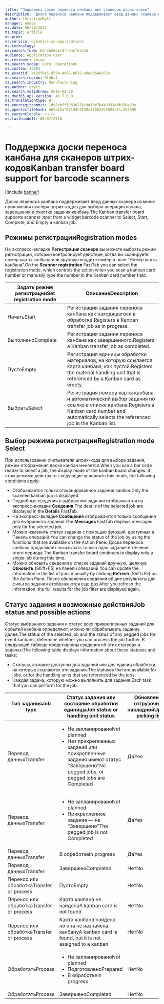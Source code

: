 ```yaml
---
title: "Поддержка доски переноса канбана для сканеров штрих-кодов"
description: "Доска переноса канбана поддерживает ввод данных сканера из мини-приложения сканера штрих-кодов для выбора операции начала, завершения и очистки задания канбана."
author: ChristianRytt
manager: AnnBe
ms.date: 06/20/2017
ms.topic: article
ms.prod: 
ms.service: dynamics-ax-applications
ms.technology: 
ms.search.form: KanbanBoardTransferJob
audience: Application User
ms.reviewer: josaw
ms.search.scope: Core, Operations
ms.custom: 19391
ms.assetid: a426f645-d59b-4c98-8d78-eba8d64a562e
ms.search.region: Global
ms.search.industry: Manufacturing
ms.author: crytt
ms.search.validFrom: 2016-02-28
ms.dyn365.ops.version: AX 7.0.0
ms.translationtype: HT
ms.sourcegitcommit: 1d98cbff30620256c9d13e7b4a90314db150e33e
ms.openlocfilehash: e63a33af63144b78d0c375022b9802e11c255598
ms.contentlocale: ru-ru
ms.lasthandoff: 08/07/2018

---
```


# <a name="kanban-transfer-board-support-for-barcode-scanners"></a><span data-ttu-id="b050d-103">Поддержка доски переноса канбана для сканеров штрих-кодов</span><span class="sxs-lookup"><span data-stu-id="b050d-103">Kanban transfer board support for barcode scanners</span></span>

[!include [banner](../includes/banner.md)]

<span data-ttu-id="b050d-104">Доска переноса канбана поддерживает ввод данных сканера из мини-приложения сканера штрих-кодов для выбора операции начала, завершения и очистки задания канбана.</span><span class="sxs-lookup"><span data-stu-id="b050d-104">The Kanban transfer board supports scanner input from a widget barcode scanner to Select, Start, Complete, and Empty a kanban job.</span></span>

<a name="registration-modes"></a><span data-ttu-id="b050d-105">Режимы регистрации</span><span class="sxs-lookup"><span data-stu-id="b050d-105">Registration modes</span></span>
------------------

<span data-ttu-id="b050d-106">На экспресс-вкладке **Регистрация сканера** вы можете выбрать режим регистрации, который контролирует действие, когда вы сканируете номер карты канбана или вручную вводите номер в поле "Номер карты канбана".</span><span class="sxs-lookup"><span data-stu-id="b050d-106">On the **Scanner registration** FastTab you can select the registration mode, which controls the action when you scan a kanban card number or manually type the number in the Kanban card number field.</span></span>

| <span data-ttu-id="b050d-107">Задать режим регистрации</span><span class="sxs-lookup"><span data-stu-id="b050d-107">Set registration mode</span></span> | <span data-ttu-id="b050d-108">Описание</span><span class="sxs-lookup"><span data-stu-id="b050d-108">Description</span></span>                                                                                     |
|-----------------------|-------------------------------------------------------------------------------------------------|
| <span data-ttu-id="b050d-109">Начать</span><span class="sxs-lookup"><span data-stu-id="b050d-109">Start</span></span>                 | <span data-ttu-id="b050d-110">Регистрация задания переноса канбана как находящегося в обработке.</span><span class="sxs-lookup"><span data-stu-id="b050d-110">Registers a Kanban transfer job as in progress.</span></span>                                                 |
| <span data-ttu-id="b050d-111">Выполнено</span><span class="sxs-lookup"><span data-stu-id="b050d-111">Complete</span></span>              | <span data-ttu-id="b050d-112">Регистрация задания переноса канбана как завершенного.</span><span class="sxs-lookup"><span data-stu-id="b050d-112">Registers a Kanban transfer job as completed.</span></span>                                                   |
| <span data-ttu-id="b050d-113">Пусто</span><span class="sxs-lookup"><span data-stu-id="b050d-113">Empty</span></span>                 | <span data-ttu-id="b050d-114">Регистрация единицы обработки материалов, на которую ссылается карта канбана, как пустой.</span><span class="sxs-lookup"><span data-stu-id="b050d-114">Registers the material handling unit that is referenced by a Kanban card as empty.</span></span>              |
| <span data-ttu-id="b050d-115">Выбрать</span><span class="sxs-lookup"><span data-stu-id="b050d-115">Select</span></span>                | <span data-ttu-id="b050d-116">Регистрация номера карты канбана и автоматический выбор задания по ссылке в списке канбана.</span><span class="sxs-lookup"><span data-stu-id="b050d-116">Registers a Kanban card number and automatically selects the referenced job in the Kanban list.</span></span> |

 
<a name="registration-mode-select"></a><span data-ttu-id="b050d-117">Выбор режима регистрации</span><span class="sxs-lookup"><span data-stu-id="b050d-117">Registration mode Select</span></span>
------------------------

<span data-ttu-id="b050d-118">При использовании считывателя штрих-кода для выбора задания, режим отображения доски канбан меняется.</span><span class="sxs-lookup"><span data-stu-id="b050d-118">When you use a bar code reader to select a job, the display mode of the kanban board changes.</span></span> <span data-ttu-id="b050d-119">В этом режиме действуют следующие условия:</span><span class="sxs-lookup"><span data-stu-id="b050d-119">In this mode, the following conditions apply:</span></span>

-   <span data-ttu-id="b050d-120">Отображается только отсканированное задание канбан.</span><span class="sxs-lookup"><span data-stu-id="b050d-120">Only the scanned kanban job is displayed.</span></span>
-   <span data-ttu-id="b050d-121">Подробные сведения о выбранном задании отображаются на экспресс-вкладке **Сведения**.</span><span class="sxs-lookup"><span data-stu-id="b050d-121">The details of the selected job are displayed in the **Details** FastTab.</span></span>
-   <span data-ttu-id="b050d-122">На экспресс-вкладке **Сообщения** отображаются только сообщения для выбранного задания.</span><span class="sxs-lookup"><span data-stu-id="b050d-122">The **Messages** FastTab displays messages only for the selected job.</span></span>
-   <span data-ttu-id="b050d-123">Можно изменить статус задания с помощью функций, доступных в Панель операций.</span><span class="sxs-lookup"><span data-stu-id="b050d-123">You can change the status of the job by using the functions that are available on the Action Pane.</span></span> <span data-ttu-id="b050d-124">Доска переноса канбана продолжает показывать только одно задание в течение этого периода.</span><span class="sxs-lookup"><span data-stu-id="b050d-124">The Kanban transfer board continues to display only a single job during this time.</span></span>
-   <span data-ttu-id="b050d-125">Можно обновить сведения в списке заданий вручную, щелкнув **Обновить** (Shift+F5) на панели операций.</span><span class="sxs-lookup"><span data-stu-id="b050d-125">You can update the information in the list of jobs manually by clicking **Refresh** (Shift+F5) on the Action Pane.</span></span> <span data-ttu-id="b050d-126">После обновления сведений общие результаты для фильтра задания отображаются еще раз.</span><span class="sxs-lookup"><span data-stu-id="b050d-126">After you refresh the information, the full results for the job filter are displayed again.</span></span>

## <a name="job-status-and-possible-actions"></a><span data-ttu-id="b050d-127">Статус задания и возможные действия</span><span class="sxs-lookup"><span data-stu-id="b050d-127">Job status and possible actions</span></span>
<span data-ttu-id="b050d-128">Статус выбранного задания и статус всех прикрепленных заданий для событий канбана определяют, можно ли обрабатывать задание далее.</span><span class="sxs-lookup"><span data-stu-id="b050d-128">The status of the selected job and the status of any pegged jobs for event kanbans, determine whether you can process the job further.</span></span> <span data-ttu-id="b050d-129">В следующей таблице представлены сведения об этих статусах и задачах:</span><span class="sxs-lookup"><span data-stu-id="b050d-129">The following table displays information about these statuses and tasks:</span></span>
-   <span data-ttu-id="b050d-130">Статусы, которые доступны для заданий или для единиц обработки, на которые ссылаются эти задания.</span><span class="sxs-lookup"><span data-stu-id="b050d-130">The statuses that are available for jobs, or for the handling units that are referenced by the jobs.</span></span>
-   <span data-ttu-id="b050d-131">Каждая задача, которую можно выполнить для задания.</span><span class="sxs-lookup"><span data-stu-id="b050d-131">Each task that you can perform for the job.</span></span>

<table>
<colgroup>
<col width="12%" />
<col width="12%" />
<col width="12%" />
<col width="12%" />
<col width="12%" />
<col width="12%" />
<col width="12%" />
<col width="12%" />
</colgroup>
<thead>
<tr class="header">
<th><span data-ttu-id="b050d-132">Тип задания</span><span class="sxs-lookup"><span data-stu-id="b050d-132">Job type</span></span></th>
<th><span data-ttu-id="b050d-133">Статус задания или состояние обработки единицы</span><span class="sxs-lookup"><span data-stu-id="b050d-133">Job status or handling unit status</span></span></th>
<th><span data-ttu-id="b050d-134">Обновление отгрузочной накладной</span><span class="sxs-lookup"><span data-stu-id="b050d-134">Update picking list</span></span></th>
<th><span data-ttu-id="b050d-135">Начать</span><span class="sxs-lookup"><span data-stu-id="b050d-135">Start</span></span></th>
<th><span data-ttu-id="b050d-136">Обновить регистрацию</span><span class="sxs-lookup"><span data-stu-id="b050d-136">Update registration</span></span></th>
<th><span data-ttu-id="b050d-137">Выполнено</span><span class="sxs-lookup"><span data-stu-id="b050d-137">Complete</span></span></th>
<th><span data-ttu-id="b050d-138">Пусто</span><span class="sxs-lookup"><span data-stu-id="b050d-138">Empty</span></span></th>
<th><span data-ttu-id="b050d-139">Создать канбаны событий</span><span class="sxs-lookup"><span data-stu-id="b050d-139">Create event kanbans</span></span></th>
</tr>
</thead>
<tbody>
<tr class="odd">
<td><span data-ttu-id="b050d-140">Перевод данных</span><span class="sxs-lookup"><span data-stu-id="b050d-140">Transfer</span></span></td>
<td><ul>
<li><span data-ttu-id="b050d-141">Не запланировано</span><span class="sxs-lookup"><span data-stu-id="b050d-141">Not planned</span></span></li>
<li><span data-ttu-id="b050d-142">Нет прикрепленных заданий или прикрепленные задания имеют статус "Завершено"</span><span class="sxs-lookup"><span data-stu-id="b050d-142">No pegged jobs, or pegged jobs are Completed</span></span></li>
</ul></td>
<td><span data-ttu-id="b050d-143">Да</span><span class="sxs-lookup"><span data-stu-id="b050d-143">Yes</span></span></td>
<td><span data-ttu-id="b050d-144">Да</span><span class="sxs-lookup"><span data-stu-id="b050d-144">Yes</span></span></td>
<td><span data-ttu-id="b050d-145">Да</span><span class="sxs-lookup"><span data-stu-id="b050d-145">Yes</span></span></td>
<td><span data-ttu-id="b050d-146">Да</span><span class="sxs-lookup"><span data-stu-id="b050d-146">Yes</span></span></td>
<td><span data-ttu-id="b050d-147">Нет</span><span class="sxs-lookup"><span data-stu-id="b050d-147">No</span></span></td>
<td><span data-ttu-id="b050d-148">Да</span><span class="sxs-lookup"><span data-stu-id="b050d-148">Yes</span></span></td>
</tr>
<tr class="even">
<td><span data-ttu-id="b050d-149">Перевод данных</span><span class="sxs-lookup"><span data-stu-id="b050d-149">Transfer</span></span></td>
<td><ul>
<li><span data-ttu-id="b050d-150">Не запланировано</span><span class="sxs-lookup"><span data-stu-id="b050d-150">Not planned</span></span></li>
<li><span data-ttu-id="b050d-151">Прикрепленное задание — не "Завершено"</span><span class="sxs-lookup"><span data-stu-id="b050d-151">The pegged job is not Completed</span></span></li>
</ul></td>
<td><span data-ttu-id="b050d-152">Да</span><span class="sxs-lookup"><span data-stu-id="b050d-152">Yes</span></span></td>
<td><span data-ttu-id="b050d-153">Нет</span><span class="sxs-lookup"><span data-stu-id="b050d-153">No</span></span></td>
<td><span data-ttu-id="b050d-154">Да</span><span class="sxs-lookup"><span data-stu-id="b050d-154">Yes</span></span></td>
<td><span data-ttu-id="b050d-155">Нет</span><span class="sxs-lookup"><span data-stu-id="b050d-155">No</span></span></td>
<td><span data-ttu-id="b050d-156">Нет</span><span class="sxs-lookup"><span data-stu-id="b050d-156">No</span></span></td>
<td><span data-ttu-id="b050d-157">Нет</span><span class="sxs-lookup"><span data-stu-id="b050d-157">No</span></span></td>
</tr>
<tr class="odd">
<td><span data-ttu-id="b050d-158">Перевод данных</span><span class="sxs-lookup"><span data-stu-id="b050d-158">Transfer</span></span></td>
<td><span data-ttu-id="b050d-159">В обработке</span><span class="sxs-lookup"><span data-stu-id="b050d-159">In progress</span></span></td>
<td><span data-ttu-id="b050d-160">Да</span><span class="sxs-lookup"><span data-stu-id="b050d-160">Yes</span></span></td>
<td><span data-ttu-id="b050d-161">Нет</span><span class="sxs-lookup"><span data-stu-id="b050d-161">No</span></span></td>
<td><span data-ttu-id="b050d-162">Да</span><span class="sxs-lookup"><span data-stu-id="b050d-162">Yes</span></span></td>
<td><span data-ttu-id="b050d-163">Да</span><span class="sxs-lookup"><span data-stu-id="b050d-163">Yes</span></span></td>
<td><span data-ttu-id="b050d-164">Нет</span><span class="sxs-lookup"><span data-stu-id="b050d-164">No</span></span></td>
<td><span data-ttu-id="b050d-165">Нет</span><span class="sxs-lookup"><span data-stu-id="b050d-165">No</span></span></td>
</tr>
<tr class="even">
<td><span data-ttu-id="b050d-166">Перевод данных</span><span class="sxs-lookup"><span data-stu-id="b050d-166">Transfer</span></span></td>
<td><span data-ttu-id="b050d-167">Завершено</span><span class="sxs-lookup"><span data-stu-id="b050d-167">Completed</span></span></td>
<td><span data-ttu-id="b050d-168">Нет</span><span class="sxs-lookup"><span data-stu-id="b050d-168">No</span></span></td>
<td><span data-ttu-id="b050d-169">Нет</span><span class="sxs-lookup"><span data-stu-id="b050d-169">No</span></span></td>
<td><span data-ttu-id="b050d-170">Нет</span><span class="sxs-lookup"><span data-stu-id="b050d-170">No</span></span></td>
<td><span data-ttu-id="b050d-171">Нет</span><span class="sxs-lookup"><span data-stu-id="b050d-171">No</span></span></td>
<td><span data-ttu-id="b050d-172">Да</span><span class="sxs-lookup"><span data-stu-id="b050d-172">Yes</span></span></td>
<td><span data-ttu-id="b050d-173">Нет</span><span class="sxs-lookup"><span data-stu-id="b050d-173">No</span></span></td>
</tr>
<tr class="odd">
<td><span data-ttu-id="b050d-174">Перенос или обработка</span><span class="sxs-lookup"><span data-stu-id="b050d-174">Transfer or process</span></span></td>
<td><span data-ttu-id="b050d-175">Пусто</span><span class="sxs-lookup"><span data-stu-id="b050d-175">Empty</span></span></td>
<td><span data-ttu-id="b050d-176">Нет</span><span class="sxs-lookup"><span data-stu-id="b050d-176">No</span></span></td>
<td><span data-ttu-id="b050d-177">Нет</span><span class="sxs-lookup"><span data-stu-id="b050d-177">No</span></span></td>
<td><span data-ttu-id="b050d-178">Нет</span><span class="sxs-lookup"><span data-stu-id="b050d-178">No</span></span></td>
<td><span data-ttu-id="b050d-179">Нет</span><span class="sxs-lookup"><span data-stu-id="b050d-179">No</span></span></td>
<td><span data-ttu-id="b050d-180">Нет</span><span class="sxs-lookup"><span data-stu-id="b050d-180">No</span></span></td>
<td><span data-ttu-id="b050d-181">Нет</span><span class="sxs-lookup"><span data-stu-id="b050d-181">No</span></span></td>
</tr>
<tr class="even">
<td><span data-ttu-id="b050d-182">Перенос или обработка</span><span class="sxs-lookup"><span data-stu-id="b050d-182">Transfer or process</span></span></td>
<td><span data-ttu-id="b050d-183">Карта канбана не найдена</span><span class="sxs-lookup"><span data-stu-id="b050d-183">A kanban card is not found</span></span></td>
<td><span data-ttu-id="b050d-184">Нет</span><span class="sxs-lookup"><span data-stu-id="b050d-184">No</span></span></td>
<td><span data-ttu-id="b050d-185">Нет</span><span class="sxs-lookup"><span data-stu-id="b050d-185">No</span></span></td>
<td><span data-ttu-id="b050d-186">Нет</span><span class="sxs-lookup"><span data-stu-id="b050d-186">No</span></span></td>
<td><span data-ttu-id="b050d-187">Нет</span><span class="sxs-lookup"><span data-stu-id="b050d-187">No</span></span></td>
<td><span data-ttu-id="b050d-188">Нет</span><span class="sxs-lookup"><span data-stu-id="b050d-188">No</span></span></td>
<td><span data-ttu-id="b050d-189">Нет</span><span class="sxs-lookup"><span data-stu-id="b050d-189">No</span></span></td>
</tr>
<tr class="odd">
<td><span data-ttu-id="b050d-190">Перенос или обработка</span><span class="sxs-lookup"><span data-stu-id="b050d-190">Transfer or process</span></span></td>
<td><span data-ttu-id="b050d-191">Карта канбана найдена, но она не назначена канбану</span><span class="sxs-lookup"><span data-stu-id="b050d-191">A kanban card is found, but it is not assigned to a kanban</span></span></td>
<td><span data-ttu-id="b050d-192">Нет</span><span class="sxs-lookup"><span data-stu-id="b050d-192">No</span></span></td>
<td><span data-ttu-id="b050d-193">Нет</span><span class="sxs-lookup"><span data-stu-id="b050d-193">No</span></span></td>
<td><span data-ttu-id="b050d-194">Нет</span><span class="sxs-lookup"><span data-stu-id="b050d-194">No</span></span></td>
<td><span data-ttu-id="b050d-195">Нет</span><span class="sxs-lookup"><span data-stu-id="b050d-195">No</span></span></td>
<td><span data-ttu-id="b050d-196">Нет</span><span class="sxs-lookup"><span data-stu-id="b050d-196">No</span></span></td>
<td><span data-ttu-id="b050d-197">Нет</span><span class="sxs-lookup"><span data-stu-id="b050d-197">No</span></span></td>
</tr>
<tr class="even">
<td><span data-ttu-id="b050d-198">Обработать</span><span class="sxs-lookup"><span data-stu-id="b050d-198">Process</span></span></td>
<td><ul>
<li><span data-ttu-id="b050d-199">Не запланировано</span><span class="sxs-lookup"><span data-stu-id="b050d-199">Not planned</span></span></li>
<li><span data-ttu-id="b050d-200">Подготовлено</span><span class="sxs-lookup"><span data-stu-id="b050d-200">Prepared</span></span></li>
<li><span data-ttu-id="b050d-201">В обработке</span><span class="sxs-lookup"><span data-stu-id="b050d-201">In progress</span></span></li>
</ul></td>
<td><span data-ttu-id="b050d-202">Нет</span><span class="sxs-lookup"><span data-stu-id="b050d-202">No</span></span></td>
<td><span data-ttu-id="b050d-203">Нет</span><span class="sxs-lookup"><span data-stu-id="b050d-203">No</span></span></td>
<td><span data-ttu-id="b050d-204">Нет</span><span class="sxs-lookup"><span data-stu-id="b050d-204">No</span></span></td>
<td><span data-ttu-id="b050d-205">Нет</span><span class="sxs-lookup"><span data-stu-id="b050d-205">No</span></span></td>
<td><span data-ttu-id="b050d-206">Нет</span><span class="sxs-lookup"><span data-stu-id="b050d-206">No</span></span></td>
<td><span data-ttu-id="b050d-207">Нет</span><span class="sxs-lookup"><span data-stu-id="b050d-207">No</span></span></td>
</tr>
<tr class="odd">
<td><span data-ttu-id="b050d-208">Обработать</span><span class="sxs-lookup"><span data-stu-id="b050d-208">Process</span></span></td>
<td><span data-ttu-id="b050d-209">Завершено</span><span class="sxs-lookup"><span data-stu-id="b050d-209">Completed</span></span></td>
<td><span data-ttu-id="b050d-210">Нет</span><span class="sxs-lookup"><span data-stu-id="b050d-210">No</span></span></td>
<td><span data-ttu-id="b050d-211">Нет</span><span class="sxs-lookup"><span data-stu-id="b050d-211">No</span></span></td>
<td><span data-ttu-id="b050d-212">Нет</span><span class="sxs-lookup"><span data-stu-id="b050d-212">No</span></span></td>
<td><span data-ttu-id="b050d-213">Нет</span><span class="sxs-lookup"><span data-stu-id="b050d-213">No</span></span></td>
<td><span data-ttu-id="b050d-214">Нет</span><span class="sxs-lookup"><span data-stu-id="b050d-214">No</span></span></td>
<td><span data-ttu-id="b050d-215">Нет</span><span class="sxs-lookup"><span data-stu-id="b050d-215">No</span></span></td>
</tr>
</tbody>
</table>






